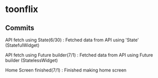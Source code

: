 # toonflix



## Commits

API fetch using State(6/30) : Fetched data from API using 'State' (StatefulWidget)

API fetch using Future builder(7/1) : Fetched data from API using Future builder (StatelessWidget)

Home Screen finished(7/1) : Finished making home screen